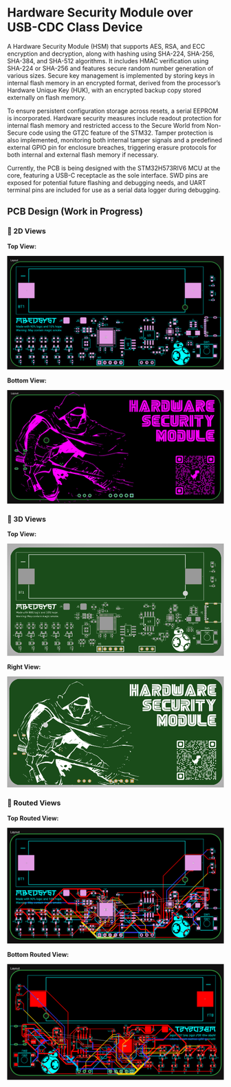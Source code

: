 # Hardware Security Module over USB-CDC Class Device
A Hardware Security Module (HSM) that supports AES, RSA, and ECC encryption and decryption, along with hashing using SHA-224, SHA-256, SHA-384, and SHA-512 algorithms. It includes HMAC verification using SHA-224 or SHA-256 and features secure random number generation of various sizes. Secure key management is implemented by storing keys in internal flash memory in an encrypted format, derived from the processor’s Hardware Unique Key (HUK), with an encrypted backup copy stored externally on flash memory.  

To ensure persistent configuration storage across resets, a serial EEPROM is incorporated. Hardware security measures include readout protection for internal flash memory and restricted access to the Secure World from Non-Secure code using the GTZC feature of the STM32. Tamper protection is also implemented, monitoring both internal tamper signals and a predefined external GPIO pin for enclosure breaches, triggering erasure protocols for both internal and external flash memory if necessary.  

Currently, the PCB is being designed with the STM32H573RIV6 MCU at the core, featuring a USB-C receptacle as the sole interface. SWD pins are exposed for potential future flashing and debugging needs, and UART terminal pins are included for use as a serial data logger during debugging.


## PCB Design (Work in Progress)

### 🧷 2D Views
**Top View:**

![2D Top View](PCB/Images/01.%20PCB%20View%202D%20Top%20Silkscreen.png)

**Bottom View:**

![2D Bottom View](PCB/Images/02.%20PCB%20View%202D%20Bottom%20Silkscreen.png)

### 🧷 3D Views
**Top View:**

![Gerber Top View](PCB/Images/03.%20PCB%20Gerber%20View%20Top.png)

**Right View:**

![Gerber Right View](PCB/Images/04.%20PCB%20Gerber%20View%20Bottom.png)

### 🧷 Routed Views
**Top Routed View:**

![2D Top Routed View](PCB/Images/05.%20PCB%20View%202D%20Top%20Routed.png)

**Bottom Routed View:**

![2D Bottom Routed View](PCB/Images/06.%20PCB%20View%202D%20Bottom%20Routed.png)
